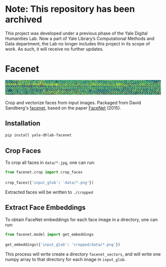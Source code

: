 # Note: This repository has been archived
This project was developed under a previous phase of the Yale Digital Humanities Lab. Now a part of Yale Library’s Computational Methods and Data department, the Lab no longer includes this project in its scope of work. As such, it will receive no further updates.


# Facenet

![visualization of faces](./images/faces.png)

Crop and vectorize faces from input images. Packaged from David Sandberg's [facenet](https://github.com/davidsandberg/facenet/blob/master/LICENSE.md), based on the paper [FaceNet](https://arxiv.org/abs/1503.03832) (2015).

## Installation

```bash
pip install yale-dhlab-facenet
```

## Crop Faces

To crop all faces in `data/*.jpg`, one can run:

```python
from facenet.crop import crop_faces

crop_faces({'input_glob': 'data/*.png'})
```

Extracted faces will be written to `./cropped`

## Extract Face Embeddings

To obtain FaceNet embeddings for each face image in a directory, one can run:

```python
from facenet.model import get_embeddings

get_embeddings({'input_glob': 'cropped/data/*.png'})
```

This process will write create a directory `facenet_vectors`, and will write one numpy array to that directory for each image in `input_glob`.
